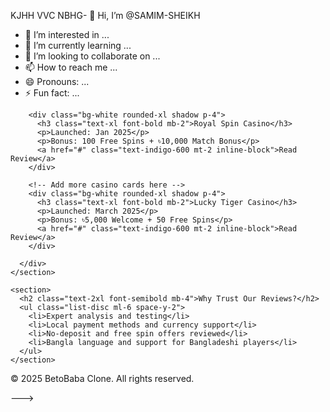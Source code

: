 KJHH  VVC  NBHG- 👋 Hi, I’m @SAMIM-SHEIKH
- 👀 I’m interested in ...
- 🌱 I’m currently learning ...
- 💞️ I’m looking to collaborate on ...
- 📫 How to reach me ...
- 😄 Pronouns: ...
- ⚡ Fun fact: ...

<!---<!DOCTYPE html>
<html lang="en">
<head>
  <meta charset="UTF-8" />
  <meta name="viewport" content="width=device-width, initial-scale=1.0"/>
  <title>New Online Casinos 2025</title>
  <script src="https://cdn.tailwindcss.com"></script>
</head>
<body class="bg-gray-100 font-sans text-gray-800">

  <header class="bg-indigo-600 text-white p-6">
    <div class="container mx-auto">
      <h1 class="text-3xl font-bold">Top New Online Casinos - 2025</h1>
      <p class="text-sm mt-1">Trusted reviews and expert ratings of the newest online casinos.</p>
    </div>
  </header>

  <main class="container mx-auto p-6">
    <section class="mb-10">
      <h2 class="text-2xl font-semibold mb-4">Top 5 New Casinos</h2>
      <div class="grid grid-cols-1 md:grid-cols-2 lg:grid-cols-3 gap-6">
        
        <!-- Example casino card -->
        <div class="bg-white rounded-xl shadow p-4">
          <h3 class="text-xl font-bold mb-2">Royal Spin Casino</h3>
          <p>Launched: Jan 2025</p>
          <p>Bonus: 100 Free Spins + ৳10,000 Match Bonus</p>
          <a href="#" class="text-indigo-600 mt-2 inline-block">Read Review</a>
        </div>

        <!-- Add more casino cards here -->
        <div class="bg-white rounded-xl shadow p-4">
          <h3 class="text-xl font-bold mb-2">Lucky Tiger Casino</h3>
          <p>Launched: March 2025</p>
          <p>Bonus: ৳5,000 Welcome + 50 Free Spins</p>
          <a href="#" class="text-indigo-600 mt-2 inline-block">Read Review</a>
        </div>

      </div>
    </section>

    <section>
      <h2 class="text-2xl font-semibold mb-4">Why Trust Our Reviews?</h2>
      <ul class="list-disc ml-6 space-y-2">
        <li>Expert analysis and testing</li>
        <li>Local payment methods and currency support</li>
        <li>No-deposit and free spin offers reviewed</li>
        <li>Bangla language and support for Bangladeshi players</li>
      </ul>
    </section>
  </main>

  <footer class="bg-indigo-700 text-white p-4 text-center mt-10">
    <p>&copy; 2025 BetoBaba Clone. All rights reserved.</p>
  </footer>

</body>
</html>

--->
